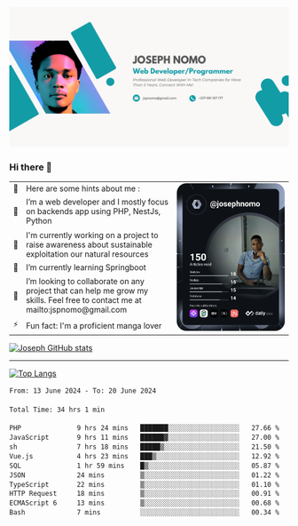 ![Banner of my profile!](/Joseph_NOMO_NEW.png "Banner")

### Hi there 👋

<!--- | --  | 👋  | Here are some hints about me :                                                                                                 | <td rowspan=6><img src="/devcard.svg" width="400" alt="Joseph NOMO's Dev Card"/></td> |
| --- | --- | ------------------------------------------------------------------------------------------------------------------------------ | ------------------------------------------------------------------------------------- |
| --  | 🔭  | I’m a web developer and I mostly focus on backends app using PHP, NestJs, Python                                               |
| --  | 🦁  | I'm currently working on a project to raise awareness about sustainable exploitation our natural resources                     |
| --  | 🌱  | I’m currently learning Springboot                                                                                              |
| --  | 👯  | I’m looking to collaborate on any project that can help me grow my skills. Feel free to contact me at mailto:jspnomo@gmail.com |
| --  | ⚡  | Fun fact: I'm a proficient manga lover                                                                                         |
--->

<table>
    <tr>
        <td width="1%">👋</td>
        <td width="55%">Here are some hints about me :</td>
        <td rowspan=6 width="44%"><img src="/devcard.svg" width="400" alt="Joseph NOMO's Dev Card"/></td>
    </tr>
    <tr>
        <td>🔭</td>
        <td>I’m a web developer and I mostly focus on backends app using PHP, NestJs, Python</td>
    </tr>
    <tr>
        <td>🦁</td>
        <td>I'm currently working on a project to raise awareness about sustainable exploitation our natural resources</td>
    </tr>
    <tr>
        <td>🌱</td>
        <td>I’m currently learning Springboot</td>
    </tr>
    <tr>
        <td>👯</td>
        <td>I’m looking to collaborate on any project that can help me grow my skills. Feel free to contact me at mailto:jspnomo@gmail.com</td>
    </tr>
    <tr>
        <td>⚡</td>
        <td>Fun fact: I'm a proficient manga lover</td>
    </tr>

</table>

[![Joseph GitHub stats](https://github-readme-stats-seven-sigma-53.vercel.app/api?username=Jspascal)](https://github.com/Jspascal/github-readme-stats)

---

[![Top Langs](https://github-readme-stats-seven-sigma-53.vercel.app/api/top-langs/?username=Jspascal&layout=compact)](https://github.com/Jspascal/github-readme-stats)

<!--START_SECTION:waka-->

```txt
From: 13 June 2024 - To: 20 June 2024

Total Time: 34 hrs 1 min

PHP              9 hrs 24 mins   ███████░░░░░░░░░░░░░░░░░░   27.66 %
JavaScript       9 hrs 11 mins   ██████▓░░░░░░░░░░░░░░░░░░   27.00 %
sh               7 hrs 18 mins   █████▒░░░░░░░░░░░░░░░░░░░   21.50 %
Vue.js           4 hrs 23 mins   ███▒░░░░░░░░░░░░░░░░░░░░░   12.92 %
SQL              1 hr 59 mins    █▒░░░░░░░░░░░░░░░░░░░░░░░   05.87 %
JSON             24 mins         ▒░░░░░░░░░░░░░░░░░░░░░░░░   01.22 %
TypeScript       22 mins         ▒░░░░░░░░░░░░░░░░░░░░░░░░   01.10 %
HTTP Request     18 mins         ▒░░░░░░░░░░░░░░░░░░░░░░░░   00.91 %
ECMAScript 6     13 mins         ▒░░░░░░░░░░░░░░░░░░░░░░░░   00.68 %
Bash             7 mins          ░░░░░░░░░░░░░░░░░░░░░░░░░   00.34 %
```

<!--END_SECTION:waka-->

